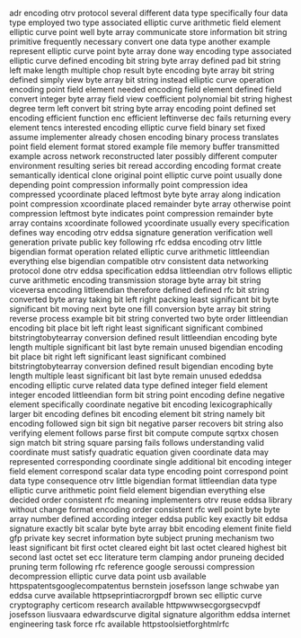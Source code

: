 adr encoding otrv protocol several different data type specifically four data type employed two type associated elliptic curve arithmetic field element elliptic curve point well byte array communicate store information bit string primitive frequently necessary convert one data type another example represent elliptic curve point byte array done way encoding type associated elliptic curve defined encoding bit string byte array defined pad bit string left make length multiple chop result byte encoding byte array bit string defined simply view byte array bit string instead elliptic curve operation encoding point field element needed encoding field element defined field convert integer byte array field view coefficient polynomial bit string highest degree term left convert bit string byte array encoding point defined set encoding efficient function enc efficient leftinverse dec fails returning every element tencs interested encoding elliptic curve field binary set fixed assume implementer already chosen encoding binary process translates point field element format stored example file memory buffer transmitted example across network reconstructed later possibly different computer environment resulting series bit reread according encoding format create semantically identical clone original point elliptic curve point usually done depending point compression informally point compression idea compressed ycoordinate placed leftmost byte byte array along indication point compression xcoordinate placed remainder byte array otherwise point compression leftmost byte indicates point compression remainder byte array contains xcoordinate followed ycoordinate usually every specification defines way encoding otrv eddsa signature generation verification well generation private public key following rfc eddsa encoding otrv little bigendian format operation related elliptic curve arithmetic littleendian everything else bigendian compatible otrv consistent data networking protocol done otrv eddsa specification eddsa littleendian otrv follows elliptic curve arithmetic encoding transmission storage byte array bit string viceversa encoding littleendian therefore defined defined rfc bit string converted byte array taking bit left right packing least significant bit byte significant bit moving next byte one fill conversion byte array bit string reverse process example bit bit string converted two byte order littleendian encoding bit place bit left right least significant significant combined bitstringtobytearray conversion defined result littleendian encoding byte length multiple significant bit last byte remain unused bigendian encoding bit place bit right left significant least significant combined bitstringtobytearray conversion defined result bigendian encoding byte length multiple least significant bit last byte remain unused ededdsa encoding elliptic curve related data type defined integer field element integer encoded littleendian form bit string point encoding define negative element specifically coordinate negative bit encoding lexicographically larger bit encoding defines bit encoding element bit string namely bit encoding followed sign bit sign bit negative parser recovers bit string also verifying element follows parse first bit compute compute sqrtxx chosen sign match bit string square parsing fails follows understanding valid coordinate must satisfy quadratic equation given coordinate data may represented corresponding coordinate single additional bit encoding integer field element correspond scalar data type encoding point correspond point data type consequence otrv little bigendian format littleendian data type elliptic curve arithmetic point field element bigendian everything else decided order consistent rfc meaning implementers otrv reuse eddsa library without change format encoding order consistent rfc well point byte byte array number defined according integer eddsa public key exactly bit eddsa signature exactly bit scalar byte byte array bbit encoding element finite field gfp private key secret information byte subject pruning mechanism two least significant bit first octet cleared eight bit last octet cleared highest bit second last octet set ecc literature term clamping andor pruneing decided pruning term following rfc reference google seroussi compression decompression elliptic curve data point usb available httpspatentsgooglecompatentus bernstein josefsson lange schwabe yan eddsa curve available httpseprintiacrorgpdf brown sec elliptic curve cryptography certicom research available httpwwwsecgorgsecvpdf josefsson liusvaara edwardscurve digital signature algorithm eddsa internet engineering task force rfc available httpstoolsietforghtmlrfc